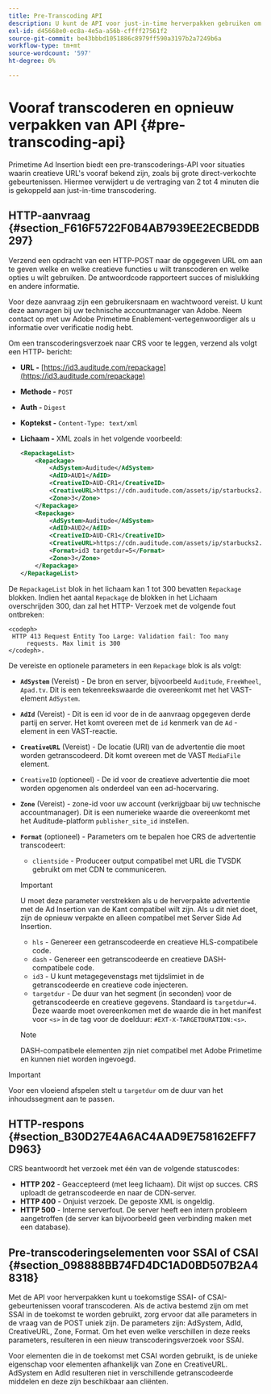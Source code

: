 ```yaml
---
title: Pre-Transcoding API
description: U kunt de API voor just-in-time herverpakken gebruiken om Creative Cloud voor tijd te transcoderen, zodat versies die compatibel zijn met de inhoud beschikbaar zijn wanneer dat nodig is, zodat de vertraging van 2 tot 4 minuten die gepaard gaat met just-in-time (JIT)-herverpakking wordt voorkomen.
exl-id: d45668e0-ec8a-4e5a-a56b-cffff27561f2
source-git-commit: be43bbbd1051886c8979ff590a3197b2a7249b6a
workflow-type: tm+mt
source-wordcount: '597'
ht-degree: 0%

---
```


# Vooraf transcoderen en opnieuw verpakken van API {#pre-transcoding-api}

Primetime Ad Insertion biedt een pre-transcoderings-API voor situaties waarin creatieve URL&#39;s vooraf bekend zijn, zoals bij grote direct-verkochte gebeurtenissen.  Hiermee verwijdert u de vertraging van 2 tot 4 minuten die is gekoppeld aan just-in-time transcodering.

## HTTP-aanvraag {#section_F616F5722F0B4AB7939EE2ECBEDDB297}

Verzend een opdracht van een HTTP-POST naar de opgegeven URL om aan te geven welke en welke creatieve functies u wilt transcoderen en welke opties u wilt gebruiken. De antwoordcode rapporteert succes of mislukking en andere informatie.

Voor deze aanvraag zijn een gebruikersnaam en wachtwoord vereist. U kunt deze aanvragen bij uw technische accountmanager van Adobe. Neem contact op met uw Adobe Primetime Enablement-vertegenwoordiger als u informatie over verificatie nodig hebt.

Om een transcoderingsverzoek naar CRS voor te leggen, verzend als volgt een HTTP- bericht:

* **URL -** [https://id3.auditude.com/repackage](https://id3.auditude.com/repackage)

* **Methode -** `POST`

* **Auth -** `Digest`

* **Koptekst -** `Content-Type: text/xml`

* **Lichaam -** XML zoals in het volgende voorbeeld:

   ```xml
   <RepackageList>
       <Repackage>
           <AdSystem>Auditude</AdSystem>
           <AdID>AUD1</AdID>
           <CreativeID>AUD-CR1</CreativeID>
           <CreativeURL>https://cdn.auditude.com/assets/ip/starbucks2.mp4</CreativeURL>
           <Zone>3</Zone>
       </Repackage>
       <Repackage>
           <AdSystem>Auditude</AdSystem>
           <AdID>AUD2</AdID>
           <CreativeID>AUD-CR1</CreativeID>
           <CreativeURL>https://cdn.auditude.com/assets/ip/starbucks2.mp4</CreativeURL>
           <Format>id3 targetdur=5</Format>
           <Zone>3</Zone>
       </Repackage>
   </RepackageList>
   ```

De `RepackageList` blok in het lichaam kan 1 tot 300 bevatten `Repackage` blokken. Indien het aantal `Repackage` de blokken in het Lichaam overschrijden 300, dan zal het HTTP- Verzoek met de volgende fout ontbreken:

```
<codeph>
 HTTP 413 Request Entity Too Large: Validation fail: Too many
     requests. Max limit is 300
</codeph>.
```


De vereiste en optionele parameters in een `Repackage` blok is als volgt:

* **`AdSystem`** (Vereist) - De bron en server, bijvoorbeeld `Auditude`, `FreeWheel`, `Apad.tv`. Dit is een tekenreekswaarde die overeenkomt met het VAST-element `AdSystem`.

* **`AdId`** (Vereist) - Dit is een id voor de in de aanvraag opgegeven derde partij en server. Het komt overeen met de `id` kenmerk van de `Ad` -element in een VAST-reactie.

* **`CreativeURL`** (Vereist) - De locatie (URI) van de advertentie die moet worden getranscodeerd. Dit komt overeen met de VAST `MediaFile` element.

* `CreativeID` (optioneel) - De id voor de creatieve advertentie die moet worden opgenomen als onderdeel van een ad-hocervaring.
* **`Zone`** (Vereist) - zone-id voor uw account (verkrijgbaar bij uw technische accountmanager). Dit is een numerieke waarde die overeenkomt met het Auditude-platform `publisher_site_id` instellen.

* **`Format`** (optioneel) - Parameters om te bepalen hoe CRS de advertentie transcodeert:

   * `clientside` - Produceer output compatibel met URL die TVSDK gebruikt om met CDN te communiceren.
   >[!IMPORTANT]
   >
   >U moet deze parameter verstrekken als u de herverpakte advertentie met de Ad Insertion van de Kant compatibel wilt zijn. Als u dit niet doet, zijn de opnieuw verpakte en alleen compatibel met Server Side Ad Insertion.

   * `hls` - Genereer een getranscodeerde en creatieve HLS-compatibele code.
   * `dash` - Genereer een getranscodeerde en creatieve DASH-compatibele code.
   * `id3` - U kunt metagegevenstags met tijdslimiet in de getranscodeerde en creatieve code injecteren.
   * `targetdur` - De duur van het segment (in seconden) voor de getranscodeerde en creatieve gegevens. Standaard is `targetdur=4`. Deze waarde moet overeenkomen met de waarde die in het manifest voor `<s>` in de tag voor de doelduur: `#EXT-X-TARGETDURATION:<s>`.

   >[!NOTE]
   >
   >DASH-compatibele elementen zijn niet compatibel met Adobe Primetime en kunnen niet worden ingevoegd.

>[!IMPORTANT]
>
>Voor een vloeiend afspelen stelt u `targetdur` om de duur van het inhoudssegment aan te passen.

## HTTP-respons {#section_B30D27E4A6AC4AAD9E758162EFF7D963}

CRS beantwoordt het verzoek met één van de volgende statuscodes:

* **HTTP 202** - Geaccepteerd (met leeg lichaam). Dit wijst op succes. CRS uploadt de getranscodeerde en naar de CDN-server.
* **HTTP 400** - Onjuist verzoek. De geposte XML is ongeldig.
* **HTTP 500** - Interne serverfout. De server heeft een intern probleem aangetroffen (de server kan bijvoorbeeld geen verbinding maken met een database).

## Pre-transcoderingselementen voor SSAI of CSAI {#section_098888BB74FD4DC1AD0BD507B2A48318}

Met de API voor herverpakken kunt u toekomstige SSAI- of CSAI-gebeurtenissen vooraf transcoderen. Als de activa bestemd zijn om met SSAI in de toekomst te worden gebruikt, zorg ervoor dat alle parameters in de vraag van de POST uniek zijn. De parameters zijn: AdSystem, AdId, CreativeURL, Zone, Format. Om het even welke verschillen in deze reeks parameters, resulteren in een nieuw transcoderingsverzoek voor SSAI.

Voor elementen die in de toekomst met CSAI worden gebruikt, is de unieke eigenschap voor elementen afhankelijk van Zone en CreativeURL. AdSystem en AdId resulteren niet in verschillende getranscodeerde middelen en deze zijn beschikbaar aan cliënten.
